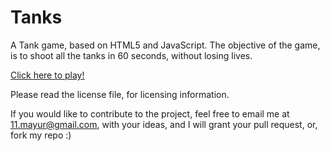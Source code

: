 Tanks
=====

A Tank game, based on HTML5 and JavaScript. The objective of the game, is to shoot all the tanks in 60 seconds, without losing lives.

[Click here to play!]("http://mayur0906.github.io/Tanks/")

Please read the license file, for licensing information.

If you would like to contribute to the project, feel free to email me at 11.mayur@gmail.com, with your ideas, and I will grant your pull request, or, fork my repo :)
